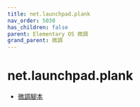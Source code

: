 ```yaml
---
title: net.launchpad.plank
nav_order: 5030
has_children: false
parent: Elementary OS 微調
grand_parent: 微調
---
```



# net.launchpad.plank

* [微調腳本](https://github.com/samwhelp/note-about-elementary-os/tree/gh-pages/_demo/adjustment/part-elementary/plank)


